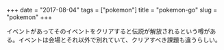 +++
date = "2017-08-04"
tags = ["pokemon"]
title = "pokemon-go"
slug = "pokemon"
+++

イベントがあってそのイベントをクリアすると伝説が解放されるという噂がある。イベントは会場とそれ以外で別れていて、クリアすべき課題も違うらしい。
		

